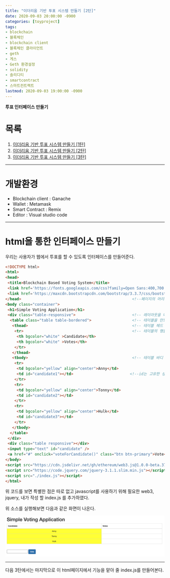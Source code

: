 ```yaml
---
title: "이더리움 기반 투표 시스템 만들기 [2탄]"
date: 2020-09-03 20:00:00 -0900
categories: [toyproject]
tags: 
- blockchain
- 블록체인
- blockchain client
- 블록체인 클라이언트
- geth
- 게스
- Geth 환경설정
- solidity
- 솔리디티
- smartcontract
- 스마트컨트랙트
lastmod: 2020-09-03 19:00:00 -0900
---
```


**투표 인터페이스 만들기**  



# 목록    
1. [이더리움 기반 투표 시스템 만들기 [1탄]](https://lbm93.github.io/toyproject/ethereum-%ED%88%AC%ED%91%9C%EC%8B%9C%EC%8A%A4%ED%85%9C1/#)
2. [이더리움 기반 투표 시스템 만들기 [2탄]](https://lbm93.github.io/toyproject/ethereum-%ED%88%AC%ED%91%9C%EC%8B%9C%EC%8A%A4%ED%85%9C2/#)
3. [이더리움 기반 투표 시스템 만들기 [3탄]](https://lbm93.github.io/toyproject/ethereum-%ED%88%AC%ED%91%9C%EC%8B%9C%EC%8A%A4%ED%85%9C3/#)




---

# 개발환경
- Blockchain client : Ganache
- Wallet : Metamask
- Smart Contract : Remix
- Editor : Visual studio code


---
# html을 통한 인터페이스 만들기
우리는 사용자가 웹에서 투표를 할 수 있도록 인터페이스를 만들어준다.

```html
<!DOCTYPE html>
<html>
<head>
 <title>Blockchain Based Voting System</title>
 <link href='https://fonts.googleapis.com/css?family=Open Sans:400,700' rel='stylesheet' type='text/css'>
 <link href='https://maxcdn.bootstrapcdn.com/bootstrap/3.3.7/css/bootstrap.min.css' rel='stylesheet' type='text/css'>
</head>                                                 <!--페이지의 머리 부분-->
<body class="container">
 <h1>Simple Voting Application</h1>
 <div class="table-responsive">                         <!-- 레이아웃을 나누는 태그 divide -->
  <table class="table table-bordered">                  <!-- 테이블을 만드는 태그 -->
   <thead>                                              <!-- 테이블 헤드 태그 -->
    <tr>                                                <!-- 테이블의 행을 만드는 태그 -->
     <th bgcolor="white" >Candidate</th>
     <th bgcolor="white" >Votes</th>
    </tr>
   </thead>
   <tbody>                                              <!-- 테이블 바디 태그-->
    <tr>
     <td bgcolor="yellow" align="center">Anny</td>                                      <!-- 테이블의 열을 만드는 태그 -->
     <td id="candidate1"></td>                         <!--id는 고유한 성격을 나타낼때 쓰는 태그-->
    </tr>
    <tr>
     <td bgcolor="yellow" align="center">Tonny</td>
     <td id="candidate2"></td>
    </tr>
    <tr>
     <td bgcolor="yellow" align="center">Hulk</td>
     <td id="candidate3"></td>
    </tr>
   </tbody>
  </table>
 </div>
 <div class="table responsive"></div>
 <input type="text" id="candidate" />
 <a href="#" onclick="voteForCandidate()" class="btn btn-primary">Vote</a>
</body>
<script src="https://cdn.jsdelivr.net/gh/ethereum/web3.js@1.0.0-beta.37/dist/web3.min.js"></script>
<script src="https://code.jquery.com/jquery-3.1.1.slim.min.js"></script>
<script src="./index.js"></script>
</html>
```

위 코드를 보면 특별한 점은 따로 없고 javascript를 사용하기 위해 필요한 web3, jquery, 내가 작성 할 index.js 를 추가하였다.



위 소스를 실행해보면 다음과 같은 화면이 나온다. 


![그림](/assets/images/img/blockchain-ethereum/toyproject/voting/인터페이스.png)



---
다음 3탄에서는 마지막으로 이 html페이지에서 기능을 맡아 줄 index.js를 만들어본다.
